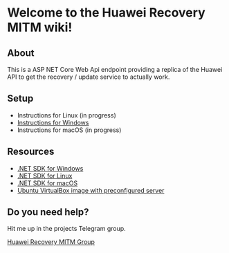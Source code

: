 # Welcome to the Huawei Recovery MITM wiki!

## About
This is a ASP NET Core Web Api endpoint providing a replica of the Huawei API to get the recovery / update service to actually work.

## Setup
- Instructions for Linux (in progress)
- [Instructions for Windows](https://github.com/Iocere/HuaweiWebApi/wiki/Windows-installation-guide)
-  Instructions for macOS (in progress)

## Resources
- [.NET SDK for Windows](https://www.microsoft.com/net/learn/get-started/windows)
- [.NET SDK for Linux](https://www.microsoft.com/net/learn/get-started/linuxredhat)
- [.NET SDK for macOS](https://www.microsoft.com/net/learn/get-started/macos)
- [Ubuntu VirtualBox image with preconfigured server](https://mega.nz/#!8IEC1AgJ!ZY4JRUrUzCmQQgkWDjxw7iZIZHDTtcBfZlEXb6TQOME)

## Do you need help?
Hit me up in the projects Telegram group.

[Huawei Recovery MITM Group](https://t.me/joinchat/FBrV2k1qs5RHudIZwIHrZA)


